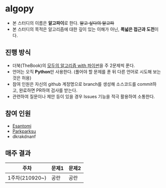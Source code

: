 # algopy
- 본 스터디의 이름은 **알고파이**로 한다. ~~알고 싶다의 알고파~~
- 본 스터디의 목적은 알고리즘에 대한 깊이 있는 이해가 아닌, **폭넓은 접근과 도전**이다.

## 진행 방식
- 더북(TheBook)의 [모두의 알고리즘 with 파이썬](https://thebook.io/006935/)을 주 2문제씩 푼다.
- 언어는 오직 **Python**만 사용한다. (풀어야 할 문제를 푼 뒤 다른 언어로 시도해 보는 것은 허용)
- 참여 인원은 자신의 github 계정명으로 branch를 생성해 소스코드를 commit하고, 완료하면 PR하여 검사를 받는다.
- 관련하여 질문이나 제안 등이 있을 경우 Issues 기능을 적극 활용하여 소통한다.

## 참여 인원
- [Esantomi](https://github.com/Esantomi)
- [Parkparksu](https://github.com/Parkparksu)
- dkrakdnanf

## 매주 결과
|주차|문제1|문제2|
|---|---|---|
|1주차(210920~)|공란|공란|
